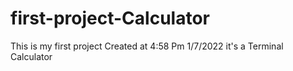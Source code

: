 # first-project-Calculator
This is my first project Created at 4:58 Pm 1/7/2022 it's a Terminal Calculator
